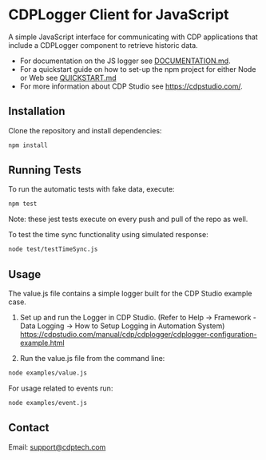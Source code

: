 # CDPLogger Client for JavaScript

A simple JavaScript interface for communicating with CDP applications that include a CDPLogger component to retrieve historic data. 
- For documentation on the JS logger see [DOCUMENTATION.md](../DOCUMENTATION.md).
- For a quickstart guide on how to set-up the npm project for either Node or Web see [QUICKSTART.md](../QUICKSTART.md)
- For more information about CDP Studio see https://cdpstudio.com/.

## Installation

Clone the repository and install dependencies:

```bash
npm install
```


## Running Tests

To run the automatic tests with fake data, execute:

```bash
npm test
```

Note: these jest tests execute on every push and pull of the repo as well.

To test the time sync functionality using simulated response:

```bash
node test/testTimeSync.js
```


## Usage

The value.js file contains a simple logger built for the CDP Studio example case.

1. Set up and run the Logger in CDP Studio.
(Refer to Help → Framework - Data Logging → How to Setup Logging in Automation System)
https://cdpstudio.com/manual/cdp/cdplogger/cdplogger-configuration-example.html

2. Run the value.js file from the command line:

```bash
node examples/value.js
```

For usage related to events run:

```bash
node examples/event.js
```


## Contact

Email: support@cdptech.com